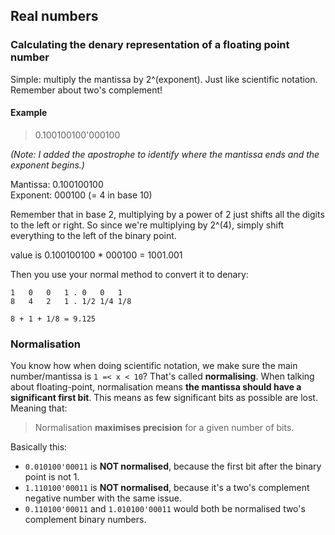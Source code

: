 Real numbers
------------

### Calculating the denary representation of a floating point number

Simple: multiply the mantissa by 2^(exponent). Just like scientific notation.
Remember about two's complement!

#### Example

  > 0.100100100'000100

*(Note: I added the apostrophe to identify where the mantissa ends and the
exponent begins.)*

Mantissa: 0.100100100  
Exponent: 000100 (= 4 in base 10)

Remember that in base 2, multiplying by a power of 2 just shifts all the digits
to the left or right. So since we're multiplying by 2^(4), simply shift
everything to the left of the binary point.

value is 0.100100100 * 000100 = 1001.001

Then you use your normal method to convert it to denary:

```text
1   0   0   1 . 0   0   1
8   4   2   1 . 1/2 1/4 1/8

8 + 1 + 1/8 = 9.125
```

### Normalisation

You know how when doing scientific notation, we make sure the main
number/mantissa is `1 =< x < 10`? That's called **normalising**. When talking
about floating-point, normalisation means **the mantissa should have a
significant first bit**. This means as few significant bits as possible are
lost. Meaning that:

  > Normalisation **maximises precision** for a given number of bits.

Basically this:

  * `0.010100'00011` is **NOT normalised**, because the first bit after the
    binary point is not 1.
  * `1.110100'00011` is **NOT normalised**, because it's a two's complement
    negative number with the same issue.
  * `0.110100'00011` and `1.010100'00011` would both be normalised two's
    complement binary numbers.
